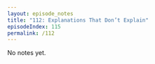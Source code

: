 ```yaml
---
layout: episode_notes
title: "112: Explanations That Don’t Explain"
episodeIndex: 115
permalink: /112
---
```

No notes yet.
